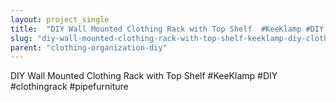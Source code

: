 ```yaml
---
layout: project_single
title:  "DIY Wall Mounted Clothing Rack with Top Shelf  #KeeKlamp #DIY #clothingrack #pipefurniture"
slug: "diy-wall-mounted-clothing-rack-with-top-shelf-keeklamp-diy-clothingrack-pipefurniture"
parent: "clothing-organization-diy"
---
```

DIY Wall Mounted Clothing Rack with Top Shelf  #KeeKlamp #DIY #clothingrack #pipefurniture